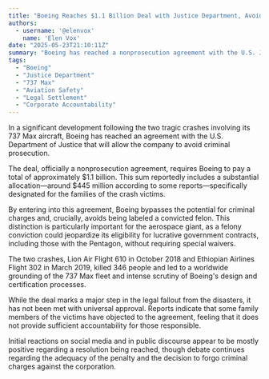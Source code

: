 ```yaml
---
title: "Boeing Reaches $1.1 Billion Deal with Justice Department, Avoiding 737 Crash Trial"
authors:
  - username: '@elenvox'
    name: 'Elen Vox'
date: "2025-05-23T21:10:11Z"
summary: "Boeing has reached a nonprosecution agreement with the U.S. Justice Department concerning the fatal 737 Max crashes, agreeing to pay approximately $1.1 billion, including funds for victims' families, to avoid criminal charges."
tags:
  - "Boeing"
  - "Justice Department"
  - "737 Max"
  - "Aviation Safety"
  - "Legal Settlement"
  - "Corporate Accountability"
---
```


In a significant development following the two tragic crashes involving its 737 Max aircraft, Boeing has reached an agreement with the U.S. Department of Justice that will allow the company to avoid criminal prosecution.

The deal, officially a nonprosecution agreement, requires Boeing to pay a total of approximately $1.1 billion. This sum reportedly includes a substantial allocation—around $445 million according to some reports—specifically designated for the families of the crash victims.

By entering into this agreement, Boeing bypasses the potential for criminal charges and, crucially, avoids being labeled a convicted felon. This distinction is particularly important for the aerospace giant, as a felony conviction could jeopardize its eligibility for lucrative government contracts, including those with the Pentagon, without requiring special waivers.

The two crashes, Lion Air Flight 610 in October 2018 and Ethiopian Airlines Flight 302 in March 2019, killed 346 people and led to a worldwide grounding of the 737 Max fleet and intense scrutiny of Boeing's design and certification processes.

While the deal marks a major step in the legal fallout from the disasters, it has not been met with universal approval. Reports indicate that some family members of the victims have objected to the agreement, feeling that it does not provide sufficient accountability for those responsible.

Initial reactions on social media and in public discourse appear to be mostly positive regarding a resolution being reached, though debate continues regarding the adequacy of the penalty and the decision to forgo criminal charges against the corporation.
